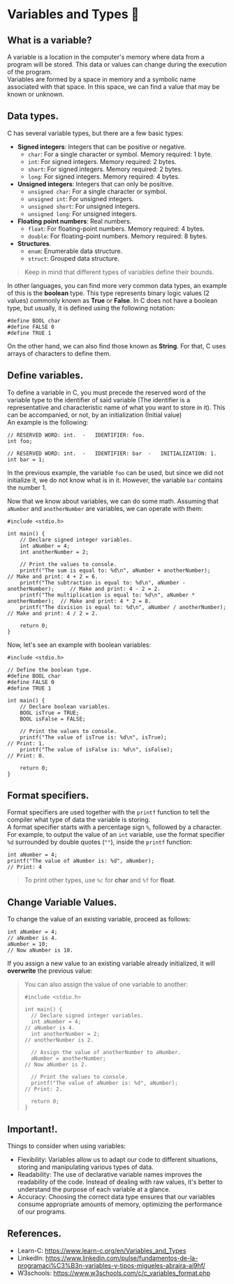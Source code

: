 # Variables and Types 🧩
## What is a variable?
A variable is a location in the computer's memory where data from a program will be stored. This data or values can change during the execution of the program.<br>
Variables are formed by a space in memory and a symbolic name associated with that space. In this space, we can find a value that may be known or unknown.

## Data types.
C has several variable types, but there are a few basic types:
- **Signed integers**: Integers that can be positive or negative.
  - `char`: For a single character or symbol. Memory required: 1 byte.
  - `int`: For signed integers. Memory required: 2 bytes.
  - `short`: For signed integers. Memory required: 2 bytes.
  - `long`: For signed integers. Memory required: 4 bytes.
- **Unsigned integers**: Integers that can only be positive.
  - `unsigned char`: For a single character or symbol.
  - `unsigned int`: For unsigned integers.
  - `unsigned short`: For unsigned integers.
  - `unsigned long`: For unsigned integers.
- **Floating point numbers**: Real numbers.
  - `float`: For floating-point numbers. Memory required: 4 bytes.
  - `double`: For floating-point numbers. Memory required: 8 bytes.
- **Structures**.
  - `enum`: Enumerable data structure.
  - `struct`: Grouped data structure.

> Keep in mind that different types of variables define their bounds.

In other languages, you can find more very common data types, an example of this is the **boolean** type. This type represents binary logic values (2 values) commonly known as **True** or **False**. In C does not have a boolean type, but usually, it is defined using the following notation:
```
#define BOOL char
#define FALSE 0
#define TRUE 1
```

On the other hand, we can also find those known as **String**. For that, C uses arrays of characters to define them.

## Define variables.
To define a variable in C, you must precede the reserved word of the variable type to the identifier of said variable (The identifier is a representative and characteristic name of what you want to store in it). This can be accompanied, or not, by an initialization (Initial value)<br>
An example is the following:
```
// RESERVED WORD: int.  -   IDENTIFIER: foo.
int foo;

// RESERVED WORD: int.  -   IDENTIFIER: bar  -   INITIALIZATION: 1.
int bar = 1;
```
In the previous example, the variable `foo` can be used, but since we did not initialize it, we do not know what is in it. However, the variable `bar` contains the number 1.<br>

Now that we know about variables, we can do some math. Assuming that `aNumber` and `anotherNumber` are variables, we can operate with them:
```
#include <stdio.h>

int main() {
    // Declare signed integer variables.
    int aNumber = 4;
    int anotherNumber = 2;

    // Print the values to console.
    printf("The sum is equal to: %d\n", aNumber + anotherNumber);             // Make and print: 4 + 2 = 6.
    printf("The subtraction is equal to: %d\n", aNumber - anotherNumber);     // Make and print: 4 - 2 = 2.
    printf("The multiplication is equal to: %d\n", aNumber * anotherNumber);  // Make and print: 4 * 2 = 8.
    printf("The division is equal to: %d\n", aNumber / anotherNumber);        // Make and print: 4 / 2 = 2.

    return 0;
}
```

Now, let's see an example with boolean variables:
```
#include <stdio.h>

// Define the boolean type.
#define BOOL char
#define FALSE 0
#define TRUE 1

int main() {
    // Declare boolean variables.
    BOOL isTrue = TRUE;
    BOOL isFalse = FALSE;

    // Print the values to console.
    printf("The value of isTrue is: %d\n", isTrue);                           // Print: 1.
    printf("The value of isFalse is: %d\n", isFalse);                         // Print: 0.

    return 0;
}
```

## Format specifiers.
Format specifiers are used together with the `printf` function to tell the compiler what type of data the variable is storing.<br>
A format specifier starts with a percentage sign `%`, followed by a character.<br>
For example, to output the value of an `int` variable, use the format specifier `%d` surrounded by double quotes (`""`), inside the `printf` function:
```
int aNumber = 4;
printf("The value of aNumber is: %d", aNumber);                               // Print: 4
```
> To print other types, use `%c` for **char** and `%f` for **float**.

## Change Variable Values.
To change the value of an existing variable, proceed as follows:
```
int aNumber = 4;                                                              // aNumber is 4.
aNumber = 10;                                                                 // Now aNumber is 10.
```
If you assign a new value to an existing variable already initialized, it will **overwrite** the previous value:

> You can also assign the value of one variable to another:
> ```
> #include <stdio.h>
> 
> int main() {
>   // Declare signed integer variables.
>   int aNumber = 4;                                                          // aNumber is 4.
>   int anotherNumber = 2;                                                    // anotherNumber is 2.
> 
>   // Assign the value of anotherNumber to aNumber.
>   aNumber = anotherNumber;                                                  // Now aNumber is 2.
> 
>   // Print the values to console.
>   printf("The value of aNumber is: %d", aNumber);                           // Print: 2.
> 
>   return 0;
> }
> ```

## Important!.
Things to consider when using variables:
- Flexibility: Variables allow us to adapt our code to different situations, storing and manipulating various types of data.
- Readability: The use of declarative variable names improves the readability of the code. Instead of dealing with raw values, it's better to understand the purpose of each variable at a glance.
- Accuracy: Choosing the correct data type ensures that our variables consume appropriate amounts of memory, optimizing the performance of our programs.

## References.
- Learn-C: https://www.learn-c.org/en/Variables_and_Types
- LinkedIn: https://www.linkedin.com/pulse/fundamentos-de-la-programaci%C3%B3n-variables-y-tipos-migueles-abraira-ai9hf/
- W3schools: https://www.w3schools.com/c/c_variables_format.php